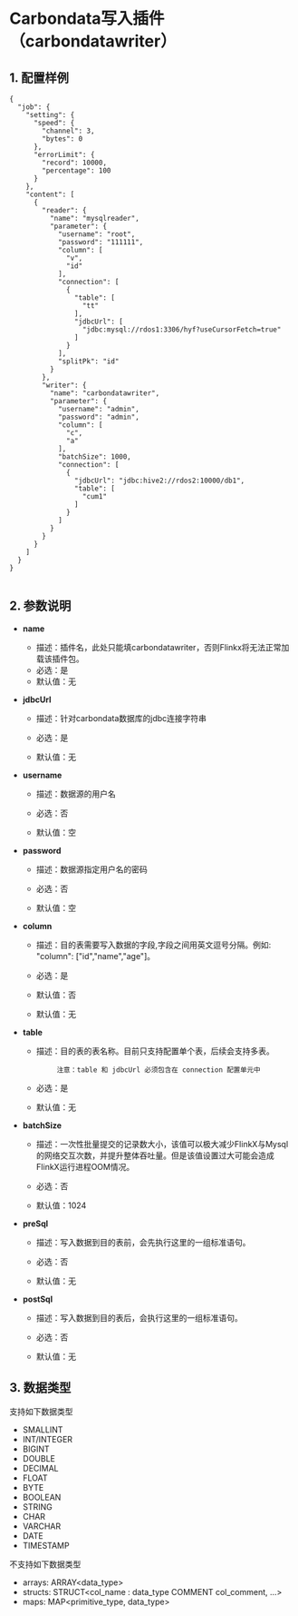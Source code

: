 # Carbondata写入插件（carbondatawriter）

## 1. 配置样例

```
{
  "job": {
    "setting": {
      "speed": {
        "channel": 3,
        "bytes": 0
      },
      "errorLimit": {
        "record": 10000,
        "percentage": 100
      }
    },
    "content": [
      {
        "reader": {
          "name": "mysqlreader",
          "parameter": {
            "username": "root",
            "password": "111111",
            "column": [
              "v",
              "id"
            ],
            "connection": [
              {
                "table": [
                  "tt"
                ],
                "jdbcUrl": [
                  "jdbc:mysql://rdos1:3306/hyf?useCursorFetch=true"
                ]
              }
            ],
            "splitPk": "id"
          }
        },
        "writer": {
          "name": "carbondatawriter",
          "parameter": {
            "username": "admin",
            "password": "admin",
            "column": [
              "c",
              "a"
            ],
            "batchSize": 1000,
            "connection": [
              {
                "jdbcUrl": "jdbc:hive2://rdos2:10000/db1",
                "table": [
                  "cum1"
                ]
              }
            ]
          }
        }
      }
    ]
  }
}


```

## 2. 参数说明

* **name**

 	* 描述：插件名，此处只能填carbondatawriter，否则Flinkx将无法正常加载该插件包。
	* 必选：是 <br />
	* 默认值：无 <br />

* **jdbcUrl**

	* 描述：针对carbondata数据库的jdbc连接字符串

	* 必选：是 <br />

	* 默认值：无 <br />

* **username**

	* 描述：数据源的用户名 <br />

	* 必选：否 <br />

	* 默认值：空 <br />

* **password**

	* 描述：数据源指定用户名的密码 <br />

	* 必选：否 <br />

	* 默认值：空 <br />

* **column**

	* 描述：目的表需要写入数据的字段,字段之间用英文逗号分隔。例如: "column": ["id","name","age"]。
	
	* 必选：是 <br />

	* 默认值：否 <br />

	* 默认值：无 <br />

* **table**

	* 描述：目的表的表名称。目前只支持配置单个表，后续会支持多表。

               注意：table 和 jdbcUrl 必须包含在 connection 配置单元中

	* 必选：是 <br />

	* 默认值：无 <br />


* **batchSize**

	* 描述：一次性批量提交的记录数大小，该值可以极大减少FlinkX与Mysql的网络交互次数，并提升整体吞吐量。但是该值设置过大可能会造成FlinkX运行进程OOM情况。<br />

	* 必选：否 <br />

	* 默认值：1024 <br />

* **preSql**

	* 描述：写入数据到目的表前，会先执行这里的一组标准语句。

	* 必选：否 <br />

	* 默认值：无 <br />

* **postSql**

	* 描述：写入数据到目的表后，会执行这里的一组标准语句。

	* 必选：否 <br />

	* 默认值：无 <br />
	
	
	
## 3. 数据类型

支持如下数据类型

* SMALLINT
* INT/INTEGER
* BIGINT
* DOUBLE
* DECIMAL
* FLOAT
* BYTE
* BOOLEAN
* STRING
* CHAR
* VARCHAR
* DATE
* TIMESTAMP


不支持如下数据类型

* arrays: ARRAY<data_type>
* structs: STRUCT<col_name : data_type COMMENT col_comment, ...>
* maps: MAP<primitive_type, data_type>